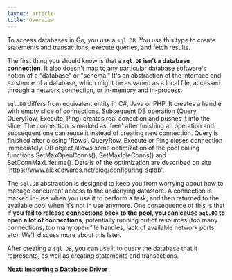 ```yaml
---
layout: article
title: Overview
---
```


To access databases in Go, you use a `sql.DB`. You use this type to create
statements and transactions, execute queries, and fetch results.

The first thing you should know is that **a `sql.DB` isn't a database
connection**. It also doesn't map to any particular database software's notion
of a "database" or "schema." It's an abstraction of the interface and existence
of a database, which might be as varied as a local file, accessed through a network
connection, or in-memory and in-process.

`sql.DB` differs from equivalent entity in C#, Java or PHP. It creates a handle with empty slice of connections.
Subsequent DB operation (Query, QueryRow, Execute, Ping) creates real conection and pushes it into the slice. The connection 
is marked as 'free' after finishing an operation and subsequent one can reuse it instead of creating new connection.
Query is finished after closing 'Rows'. QueryRow, Execute or Ping closes connection immediately. DB object allows some
optimization of the pool calling functions SetMaxOpenConns(), SetMaxIdleConns() and SetConnMaxLifetime(). Details of the optimization are described 
on site 'https://www.alexedwards.net/blog/configuring-sqldb'.

The `sql.DB` abstraction is designed to keep you from worrying about how to
manage concurrent access to the underlying datastore.  A connection is marked
in-use when you use it to perform a task, and then returned to the available
pool when it's not in use anymore. One consequence of this is that **if you fail
to release connections back to the pool, you can cause `sql.DB` to open a lot of
connections**, potentially running out of resources (too many connections, too
many open file handles, lack of available network ports, etc). We'll discuss
more about this later.

After creating a `sql.DB`, you can use it to query the database that it
represents, as well as creating statements and transactions.

**Next: [Importing a Database Driver](importing.html)**
